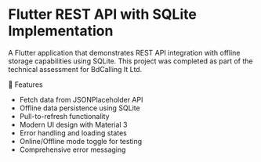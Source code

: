# Flutter REST API with SQLite Implementation
A Flutter application that demonstrates REST API integration with offline storage capabilities using SQLite. This project was completed as part of the technical assessment for BdCalling It Ltd.

🚀 Features

- Fetch data from JSONPlaceholder API
- Offline data persistence using SQLite
- Pull-to-refresh functionality
- Modern UI design with Material 3
- Error handling and loading states
- Online/Offline mode toggle for testing
- Comprehensive error messaging
